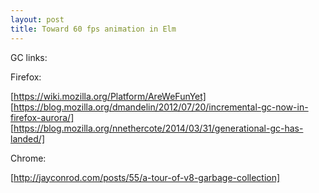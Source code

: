 ```yaml
---
layout: post
title: Toward 60 fps animation in Elm
---
```


GC links:

Firefox:

[https://wiki.mozilla.org/Platform/AreWeFunYet]
[https://blog.mozilla.org/dmandelin/2012/07/20/incremental-gc-now-in-firefox-aurora/]
[https://blog.mozilla.org/nnethercote/2014/03/31/generational-gc-has-landed/]

Chrome:

[http://jayconrod.com/posts/55/a-tour-of-v8-garbage-collection]

